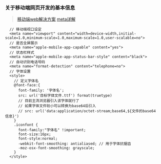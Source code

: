 ### 关于移动端网页开发的基本信息
> [移动端web解决方案](http://www.cnblogs.com/liulinjie/p/5663015.html)
> [meta详解](http://blog.csdn.net/aiolos1111/article/details/51754917)

```
  // 移动端视口设定
  <meta name="viewport" content="width=device-width,initial-scale=1.0,minimum-scale=1.0,maximum-scale=1.0,user-scalable=no">
  // 是否全屏展示
  <meta name="apple-mobile-app-capable" content="yes">
  // 状态栏样式
  <meta name="apple-mobile-app-status-bar-style" content="black">
  // 自动识别电话号码
  <meta name="format-detection" content="telephone=no">
  // 字体设置
  <style>
    // 定义字体名
    @font-face:{
      font-family: '字体名';
      src: url('目标字体文件.ttf') format(truetype)
      // 目前主流浏览器引入该字体就行了
      // 如果字体文件较小可以转换为base64后引入
      // src: url('data:application/octet-stream;base64,${文件的base64信息}')
    }
    .iconfont {
      font-family:"字体名" !important;
      font-size:16px;
      font-style:normal;
      -webkit-font-smoothing: antialiased; // 用于字体抗锯齿
      -moz-osx-font-smoothing: grayscale;
    }
  </style>
```
